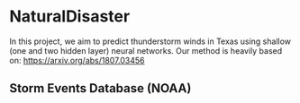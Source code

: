 # NaturalDisaster

In this project, we aim to predict thunderstorm winds in Texas using shallow (one and two hidden layer) neural networks. Our method is heavily based on: https://arxiv.org/abs/1807.03456 

Storm Events Database (NOAA)
---
